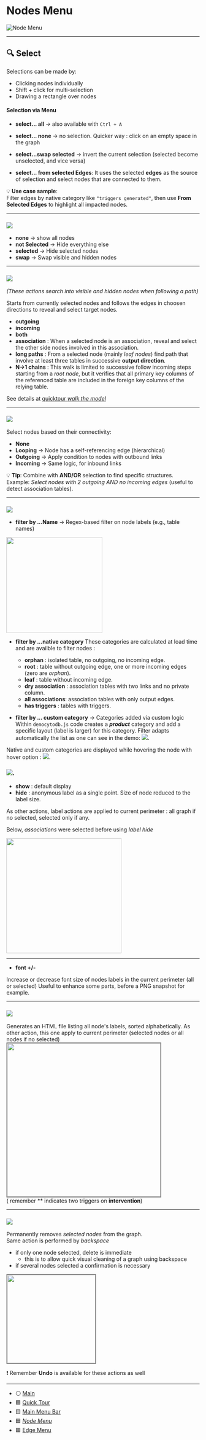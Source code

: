 # Nodes Menu

![Node Menu](./img/nodesMenu.png)

---

## 🔍 Select

Selections can be made by:
- Clicking nodes individually
- Shift + click for multi-selection
- Drawing a rectangle over nodes

#### Selection via Menu

- **select... all** → also available with `Ctrl + A`
- **select... none** → no selection. Quicker way : click on an empty space in the graph
- **select...swap selected** → invert the current selection (selected become unselected, and vice versa)

- **select... from selected Edges**: It uses the selected **edges** as the source of selection and select nodes that are connected to them. 

💡 **Use case sample**:  
Filter edges by native category like `"triggers generated"`, then use **From Selected Edges** to highlight all impacted nodes.

---

### <img src ='./img/hideMenu.png' >

- **none** → show all nodes 
- **not Selected** → Hide everything else
- **selected** → Hide selected nodes
- **swap** → Swap visible and hidden nodes


---

### <img src ='./img/followAndShowMenu.png' >

*(These actions search into visible and hidden nodes when following a path)*

Starts from currently selected nodes and follows the edges in choosen directions to reveal and select target nodes.   
- **outgoing**
- **incoming**
- **both**   
- **association** :  When a selected node is an association, reveal and select the other side nodes involved in this association.   
- **long paths** : From a selected node (mainly *leaf nodes*) find path that involve at least three tables in successive **output direction**.
- **N->1 chains** : This walk is limited to successive follow incoming steps starting from a *root node*, but it verifies that all primary key columns of the referenced table are included in the foreign key columns of the relying table.

See details at [quicktour *walk the model* ](quickTour.md#walk-the-model) 

---

### <img src ='./img/degreeMenu.png' >

Select nodes based on their connectivity:

- **None**
- **Looping** → Node has a self-referencing edge (hierarchical)
- **Outgoing** → Apply condition to nodes with outbound links
- **Incoming** → Same logic, for inbound links

💡 **Tip**: Combine with **AND/OR** selection to find specific structures.  
Example: *Select nodes with 2 outgoing AND no incoming edges* (useful to detect association tables).


---

### <img src ='./img/filterByMenu.png' >
- **filter by ...Name** → Regex-based filter on node labels (e.g., table names)
 <img src ='./img/filterByName.png' width= "250px" >


- **filter by ...native category** 
These categories are calculated at load time and are availble to filter nodes : 

  - **orphan** : isolated table, no outgoing, no incoming edge.
  - **root** : table without outgoing edge, one or more incoming edges (zero are *orphan*).
  - **leaf** : table without incoming edge. 
  - **dry association** : association tables with two links and no private column.
  - **all associations**: association tables with only output edges.
  - **has triggers** : tables with triggers.

- **filter by ... custom category** → Categories added via custom logic   
Within `democytodb.js` code creates a ***product*** category and add a specific layout (label is larger) for this category. 
Filter adapts automatically the list as one can see in the demo:
<img src = "./img/customCategory.png">.  

Native and custom categories are displayed while hovering the node with hover option : 
<img src = "./img/nativeAndCustomHover.png">.  


### <img src = "./img/labelNodes.png">.  

- **show** : default display 
- **hide** : anonymous label as a single point. Size of node reduced to the label size. 

As other actions, label actions are applied to current perimeter : all graph if no selected, selected only if any. 

Below, *associations* were selected before using *label hide*

<img src = "./img/labelHide.png" width = 300px>  

---

- **font +/-**

Increase or decrease font size of nodes labels in the current perimeter (all or selected)
Useful to enhance some parts, before a PNG snapshot for example. 


---

### <img src ='./img/listMenu.png' >

Generates an HTML file listing all node's labels, sorted alphabetically.
As other action, this one apply to current perimeter (selected nodes or all nodes if no selected)
<img src = "./img/listNodes.png" width = 400px style="border: 2px solid grey;">  
( remember ** indicates two triggers on **intervention**)

---

### <img src ='./img/deleteMenu.png' >

Permanently removes *selected nodes* from the graph.   
Same action is performed by *backspace*

- if only one node selected, delete is immediate 
  - this is to allow quick visual cleaning of a graph using backspace
- if several nodes selected a confirmation is necessary      
   
 <img src = "./img/deleteNodes.png" width = 230px style="border: 2px solid grey;">   


❗ Remember **Undo** is available for these actions as well

---

- ⚪️ [Main](./main.md)
- 🟩 [Quick Tour](./quickTour.md)  
- 🟨 [Main Menu Bar](./menuBar.md)  
- 🟦 [*Node Menu*](./menuNodesSelectHide.md)  
- 🟥 [Edge Menu](./menuEdgesSelectHide.md)  